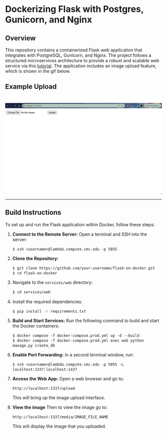 # Dockerizing Flask with Postgres, Gunicorn, and Nginx

## Overview
This repository contains a containerized Flask web application that integrates with PostgreSQL, Gunicorn, and Nginx.
The project follows a structured microservices architecture to provide a robust and scalable web service via this [tutorial](https://testdriven.io/blog/dockerizing-flask-with-postgres-gunicorn-and-nginx/).
The application includes an image upload feature, which is shown in the gif below.

## Example Upload
![Uploading Image](example.gif)


---

## Build Instructions
To set up and run the Flask application within Docker, follow these steps:

1. **Connect to the Remote Server:**
   Open a terminal and SSH into the server:
   ```
   $ ssh <username>@lambda.compute.cmc.edu -p 5055
   ```

2. **Clone the Repository:**
   ```
   $ git clone https://github.com/your-username/flask-on-docker.git
   $ cd flask-on-docker
   ```

3. Navigate to the `services/web` directory:
   ```sh
   $ cd services/web
    ```

4. Install the required dependencies:
   ```sh
   $ pip install -r requirements.txt
     ```

5. **Build and Start Services:**
   Run the following command to build and start the Docker containers:
   ```
   $ docker compose -f docker-compose.prod.yml up -d --build
   $ docker compose -f docker-compose.prod.yml exec web python manage.py create_db
   ```

6. **Enable Port Forwarding:**
   In a second terminal window, run:
   ```
   $ ssh <username>@lambda.compute.cmc.edu -p 5055 -L localhost:1337:localhost:1437
   ```

7. **Access the Web App:**
   Open a web browser and go to:
   ```
   http://localhost:1337/upload
   ```
   This will bring up the image upload interface.

8. **View the image**
   Then to view the image go to:
   ```
   http://localhost:1337/media/IMAGE_FILE_NAME
   ```
   This will display the image that you uploaded.
